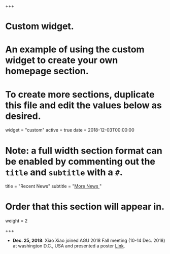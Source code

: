+++
# Custom widget.
# An example of using the custom widget to create your own homepage section.
# To create more sections, duplicate this file and edit the values below as desired.
widget = "custom"
active = true
date = 2018-12-03T00:00:00

# Note: a full width section format can be enabled by commenting out the `title` and `subtitle` with a `#`.
title = "Recent News"
subtitle = "[More News <i class='fa fa-angle-double-right'></i>](/~xiaox17/news)"

# Order that this section will appear in.
weight = 2 

+++

-   **Dec. 25, 2018**:
    Xiao Xiao joined AGU 2018 Fall meeting (10-14 Dec. 2018) at washington D.C., USA and presented a poster [Link](https://agu.confex.com/agu/fm18/meetingapp.cgi/Paper/388193).
